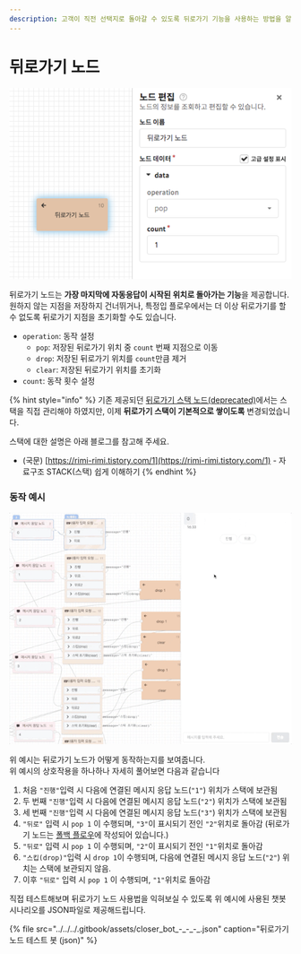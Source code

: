 ```yaml
---
description: 고객이 직전 선택지로 돌아갈 수 있도록 뒤로가기 기능을 사용하는 방법을 알아봅니다.
---
```


# 뒤로가기 노드

![&#xB4A4;&#xB85C;&#xAC00;&#xAE30; &#xB178;&#xB4DC;](../../../.gitbook/assets/back-navigation-node.png)

뒤로가기 노드는 **가장 마지막에 자동응답이 시작된 위치로 돌아가는 기능**을 제공합니다.   
원하지 않는 지점을 저장하지 건너뛰거나, 특정입 플로우에서는 더 이상 뒤로가기를 할 수 없도록 뒤로가기 지점을 초기화할 수도 있습니다.

* `operation`: 동작 설정
  * `pop`: 저장된 뒤로가기 위치 중 `count` 번째 지점으로 이동
  * `drop`: 저장된 뒤로가기 위치를 `count`만큼 제거
  * `clear`: 저장된 뒤로가기 위치를 초기화
* `count`: 동작 횟수 설정

{% hint style="info" %}
기존 제공되던 [뒤로가기 스택 노드\(deprecated\)](backstack.md)에서는 스택을 직접 관리해야 하였지만, 이제 **뒤로가기 스택이 기본적으로 쌓이도록** 변경되었습니다. 

스택에 대한 설명은 아래 블로그를 참고해 주세요. 

* \(국문\) [https://rimi-rimi.tistory.com/1](https://rimi-rimi.tistory.com/1) - 자료구조 STACK\(스택\) 쉽게 이해하기
{% endhint %}

### **동작 예시**

![&#xB4A4;&#xB85C;&#xAC00;&#xAE30; &#xB178;&#xB4DC; &#xC608;&#xC2DC;](../../../.gitbook/assets/back-navigation-node-example.gif)

위 예시는 뒤로가기 노드가 어떻게 동작하는지를 보여줍니다.   
위 예시의 상호작용을 하나하나 자세히 풀어보면 다음과 같습니다

1. 처음 `"진행"`입력 시 다음에 연결된 메시지 응답 노드\(`"1"`\) 위치가 스택에 보관됨
2. 두 번째 `"진행"`입력 시 다음에 연결된 메시지 응답 노드\(`"2"`\) 위치가 스택에 보관됨
3. 세 번째 `"진행"`입력 시 다음에 연결된 메시지 응답 노드\(`"3"`\) 위치가 스택에 보관됨
4. `"뒤로"` 입력 시 `pop 1` 이 수행되며, `"3"`이 표시되기 전인 `"2"`위치로 돌아감 \(뒤로가기 노드는 [폴백 플로우](../flow.md#fallback-flow)에 작성되어 있습니다.\)
5.  `"뒤로"` 입력 시 `pop 1` 이 수행되며, `"2"`이 표시되기 전인 `"1"`위치로 돌아감
6.  `"스킵(drop)"`입력 시 `drop 1`이 수행되며, 다음에 연결된 메시지 응답 노드\(`"2"`\) 위치는 스택에 보관되지 않음.
7. 이후 `"뒤로"` 입력 시 `pop 1` 이 수행되며, `"1"`위치로 돌아감



직접 테스트해보며 뒤로가기 노드 사용법을 익혀보실 수 있도록 위 예시에 사용된 챗봇 시나리오를 JSON파일로 제공해드립니다.

{% file src="../../../.gitbook/assets/closer\_bot\_-\_-\_-\_.json" caption="뒤로가기 노드 테스트 봇 \(json\)" %}





